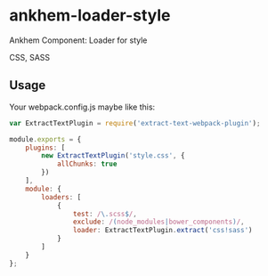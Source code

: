 # ankhem-loader-style
Ankhem Component: Loader for style

CSS, SASS

## Usage

Your webpack.config.js maybe like this:

```javascript
var ExtractTextPlugin = require('extract-text-webpack-plugin');

module.exports = {
	plugins: [
		new ExtractTextPlugin('style.css', {
			allChunks: true
		})
	],
	module: {
		loaders: [
			{
				test: /\.scss$/,
				exclude: /(node_modules|bower_components)/,
				loader: ExtractTextPlugin.extract('css!sass')
			}
		]
	}
};
```

